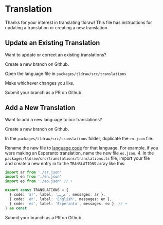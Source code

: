 # Translation

Thanks for your interest in translating tldraw! This file has instructions for updating a translation or creating a new translation.

## Update an Existing Translation

Want to update or correct an existing translations?

Create a new branch on Github.

Open the language file in `packages/tldraw/src/translations`

Make whichever changes you like.

Submit your branch as a PR on Github.

## Add a New Translation

Want to add a new language to our translations?

Create a new branch on Github.

In the `packages/tldraw/src/translations` folder, duplicate the `en.json` file.

Rename the new file to [language code](https://gist.github.com/wpsmith/7604842) for that language. For example, if you were making an Esperanto translation, name the new file `eo.json`. 4. In the `packages/tldraw/src/translations/translations.ts` file, import your file and create a new entry in to the `TRANSLATIONS` array like this:

```ts
import ar from './ar.json'
import en from './en.json'
import eo from './eo.json' // +

export const TRANSLATIONS = {
  { code: 'ar', label: 'عربي', messages: ar },
  { code: 'en', label: 'English', messages: en },
  { code: 'eo', label: 'Esperanto', messages: eo }, // +
} as const
```

Submit your branch as a PR on Github.
